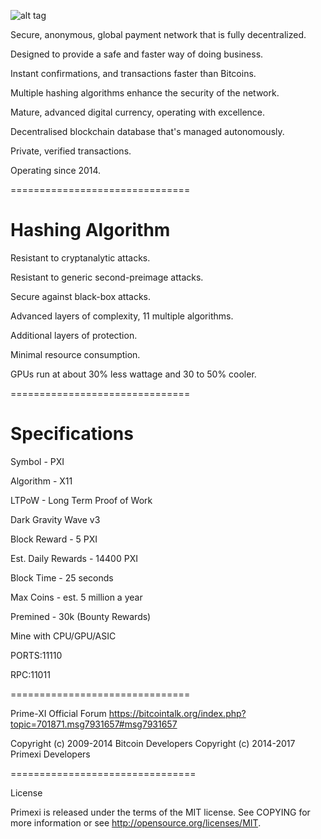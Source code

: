 ![alt tag](https://ip.bitcointalk.org/?u=http%3A%2F%2Fi.imgur.com%2FFFAX7WC.png&t=574&c=1z0mmPllFtrC4Q)

Secure, anonymous, global payment network that is fully decentralized.

Designed to provide a safe and faster way of doing business.

Instant confirmations, and transactions faster than Bitcoins.

Multiple hashing algorithms enhance the security of the network.

Mature, advanced digital currency, operating with excellence.

Decentralised blockchain database that's managed autonomously.

Private, verified transactions.

Operating since 2014.

===============================



Hashing Algorithm
===============================
Resistant to cryptanalytic attacks.

Resistant to generic second-preimage attacks.

Secure against black-box attacks.

Advanced layers of complexity, 11 multiple algorithms.

Additional layers of protection.

Minimal resource consumption.

GPUs run at about 30% less wattage and 30 to 50% cooler.

===============================



Specifications
===============================
Symbol - PXI

Algorithm - X11

LTPoW - Long Term Proof of Work

Dark Gravity Wave v3

Block Reward - 5 PXI

Est. Daily Rewards - 14400 PXI

Block Time - 25 seconds

Max Coins - est. 5 million a year

Premined - 30k (Bounty Rewards)

Mine with CPU/GPU/ASIC

PORTS:11110

RPC:11011

===============================

Prime-XI Official Forum
https://bitcointalk.org/index.php?topic=701871.msg7931657#msg7931657

Copyright (c) 2009-2014 Bitcoin Developers
Copyright (c) 2014-2017 Primexi Developers

================================


License

Primexi is released under the terms of the MIT license. See COPYING for more information or see http://opensource.org/licenses/MIT.



